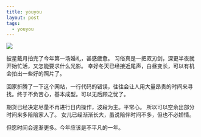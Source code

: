 ```yaml
---
title: youyou
layout: post
tags:
  - youyou
---
```


![](http://7xo9zb.com1.z0.glb.clouddn.com/EPSN1647.jpg)


披星戴月拍完了今年第一场婚礼，甚感疲惫。
习俗真是一把双刃剑，深更半夜就开始忙活，又怎能要求什么光影。
幸好冬天已经接近尾声，白昼变长，可以有机会拍出一些好的照片了。

回家折腾了一下这个网站，一行代码的错误，往往会让人用大量昂贵的时间来寻找。终于不负苦心，基本成型。可以无后顾之忧了。

期货已经决定尽量不再进行日内操作，波段为主。平常心。
所以可以空余出部分时间来多陪陪家人了。
女儿已经渐渐长大，虽说陪伴时间不多，但也不必娇情。

但愿时间会逐渐更多。今年应该是不平凡的一年。